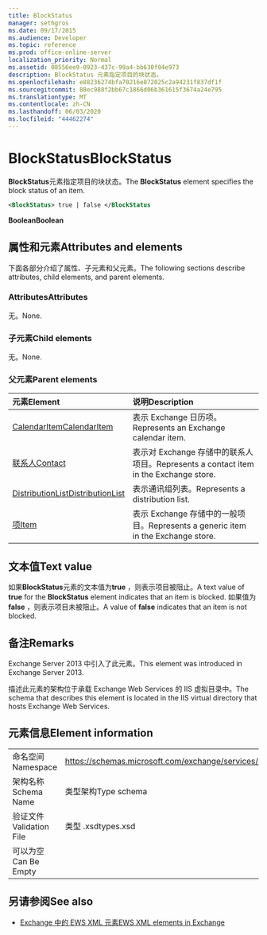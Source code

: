 ```yaml
---
title: BlockStatus
manager: sethgros
ms.date: 09/17/2015
ms.audience: Developer
ms.topic: reference
ms.prod: office-online-server
localization_priority: Normal
ms.assetid: 08556ee9-0923-437c-99a4-bb630f04e973
description: BlockStatus 元素指定项目的块状态。
ms.openlocfilehash: e88236274bfa70216e872025c2a94231f837df1f
ms.sourcegitcommit: 88ec988f2bb67c1866d06b361615f3674a24e795
ms.translationtype: MT
ms.contentlocale: zh-CN
ms.lasthandoff: 06/03/2020
ms.locfileid: "44462274"
---
```

# <a name="blockstatus"></a><span data-ttu-id="a4024-103">BlockStatus</span><span class="sxs-lookup"><span data-stu-id="a4024-103">BlockStatus</span></span>

<span data-ttu-id="a4024-104">**BlockStatus**元素指定项目的块状态。</span><span class="sxs-lookup"><span data-stu-id="a4024-104">The **BlockStatus** element specifies the block status of an item.</span></span> 
  
```XML
<BlockStatus> true | false </BlockStatus
```

 <span data-ttu-id="a4024-105">**Boolean**</span><span class="sxs-lookup"><span data-stu-id="a4024-105">**Boolean**</span></span>
## <a name="attributes-and-elements"></a><span data-ttu-id="a4024-106">属性和元素</span><span class="sxs-lookup"><span data-stu-id="a4024-106">Attributes and elements</span></span>

<span data-ttu-id="a4024-107">下面各部分介绍了属性、子元素和父元素。</span><span class="sxs-lookup"><span data-stu-id="a4024-107">The following sections describe attributes, child elements, and parent elements.</span></span>
  
### <a name="attributes"></a><span data-ttu-id="a4024-108">Attributes</span><span class="sxs-lookup"><span data-stu-id="a4024-108">Attributes</span></span>

<span data-ttu-id="a4024-109">无。</span><span class="sxs-lookup"><span data-stu-id="a4024-109">None.</span></span>
  
### <a name="child-elements"></a><span data-ttu-id="a4024-110">子元素</span><span class="sxs-lookup"><span data-stu-id="a4024-110">Child elements</span></span>

<span data-ttu-id="a4024-111">无。</span><span class="sxs-lookup"><span data-stu-id="a4024-111">None.</span></span>
  
### <a name="parent-elements"></a><span data-ttu-id="a4024-112">父元素</span><span class="sxs-lookup"><span data-stu-id="a4024-112">Parent elements</span></span>

|<span data-ttu-id="a4024-113">**元素**</span><span class="sxs-lookup"><span data-stu-id="a4024-113">**Element**</span></span>|<span data-ttu-id="a4024-114">**说明**</span><span class="sxs-lookup"><span data-stu-id="a4024-114">**Description**</span></span>|
|:-----|:-----|
|[<span data-ttu-id="a4024-115">CalendarItem</span><span class="sxs-lookup"><span data-stu-id="a4024-115">CalendarItem</span></span>](calendaritem.md) <br/> |<span data-ttu-id="a4024-116">表示 Exchange 日历项。</span><span class="sxs-lookup"><span data-stu-id="a4024-116">Represents an Exchange calendar item.</span></span>  <br/> |
|[<span data-ttu-id="a4024-117">联系人</span><span class="sxs-lookup"><span data-stu-id="a4024-117">Contact</span></span>](contact.md) <br/> |<span data-ttu-id="a4024-118">表示对 Exchange 存储中的联系人项目。</span><span class="sxs-lookup"><span data-stu-id="a4024-118">Represents a contact item in the Exchange store.</span></span>  <br/> |
|[<span data-ttu-id="a4024-119">DistributionList</span><span class="sxs-lookup"><span data-stu-id="a4024-119">DistributionList</span></span>](distributionlist.md) <br/> |<span data-ttu-id="a4024-120">表示通讯组列表。</span><span class="sxs-lookup"><span data-stu-id="a4024-120">Represents a distribution list.</span></span>  <br/> |
|[<span data-ttu-id="a4024-121">项</span><span class="sxs-lookup"><span data-stu-id="a4024-121">Item</span></span>](item.md) <br/> |<span data-ttu-id="a4024-122">表示 Exchange 存储中的一般项目。</span><span class="sxs-lookup"><span data-stu-id="a4024-122">Represents a generic item in the Exchange store.</span></span>  <br/> |
   
## <a name="text-value"></a><span data-ttu-id="a4024-123">文本值</span><span class="sxs-lookup"><span data-stu-id="a4024-123">Text value</span></span>

<span data-ttu-id="a4024-124">如果**BlockStatus**元素的文本值为**true** ，则表示项目被阻止。</span><span class="sxs-lookup"><span data-stu-id="a4024-124">A text value of **true** for the **BlockStatus** element indicates that an item is blocked.</span></span> <span data-ttu-id="a4024-125">如果值为**false** ，则表示项目未被阻止。</span><span class="sxs-lookup"><span data-stu-id="a4024-125">A value of **false** indicates that an item is not blocked.</span></span> 
  
## <a name="remarks"></a><span data-ttu-id="a4024-126">备注</span><span class="sxs-lookup"><span data-stu-id="a4024-126">Remarks</span></span>

<span data-ttu-id="a4024-127">Exchange Server 2013 中引入了此元素。</span><span class="sxs-lookup"><span data-stu-id="a4024-127">This element was introduced in Exchange Server 2013.</span></span>
  
<span data-ttu-id="a4024-128">描述此元素的架构位于承载 Exchange Web Services 的 IIS 虚拟目录中。</span><span class="sxs-lookup"><span data-stu-id="a4024-128">The schema that describes this element is located in the IIS virtual directory that hosts Exchange Web Services.</span></span>
  
## <a name="element-information"></a><span data-ttu-id="a4024-129">元素信息</span><span class="sxs-lookup"><span data-stu-id="a4024-129">Element information</span></span>

|||
|:-----|:-----|
|<span data-ttu-id="a4024-130">命名空间</span><span class="sxs-lookup"><span data-stu-id="a4024-130">Namespace</span></span>  <br/> |https://schemas.microsoft.com/exchange/services/2006/types  <br/> |
|<span data-ttu-id="a4024-131">架构名称</span><span class="sxs-lookup"><span data-stu-id="a4024-131">Schema Name</span></span>  <br/> |<span data-ttu-id="a4024-132">类型架构</span><span class="sxs-lookup"><span data-stu-id="a4024-132">Type schema</span></span>  <br/> |
|<span data-ttu-id="a4024-133">验证文件</span><span class="sxs-lookup"><span data-stu-id="a4024-133">Validation File</span></span>  <br/> |<span data-ttu-id="a4024-134">类型 .xsd</span><span class="sxs-lookup"><span data-stu-id="a4024-134">types.xsd</span></span>  <br/> |
|<span data-ttu-id="a4024-135">可以为空</span><span class="sxs-lookup"><span data-stu-id="a4024-135">Can Be Empty</span></span>  <br/> ||
   
## <a name="see-also"></a><span data-ttu-id="a4024-136">另请参阅</span><span class="sxs-lookup"><span data-stu-id="a4024-136">See also</span></span>



- [<span data-ttu-id="a4024-137">Exchange 中的 EWS XML 元素</span><span class="sxs-lookup"><span data-stu-id="a4024-137">EWS XML elements in Exchange</span></span>](ews-xml-elements-in-exchange.md)

